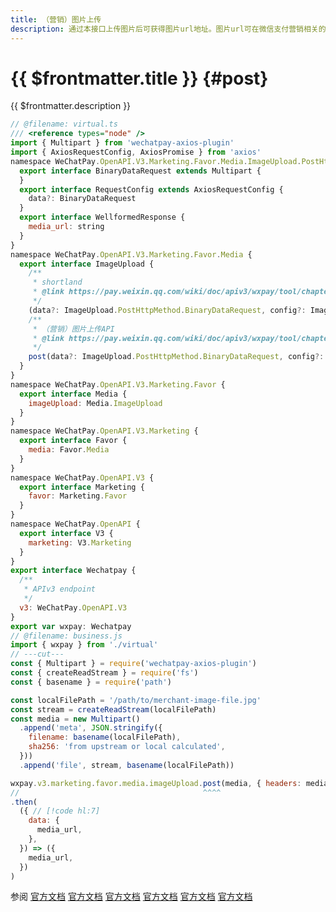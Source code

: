 ```yaml
---
title: （营销）图片上传
description: 通过本接口上传图片后可获得图片url地址。图片url可在微信支付营销相关的API使用，包括商家券、代金券、支付有礼等。
---
```


# {{ $frontmatter.title }} {#post}

{{ $frontmatter.description }}

```js twoslash
// @filename: virtual.ts
/// <reference types="node" />
import { Multipart } from 'wechatpay-axios-plugin'
import { AxiosRequestConfig, AxiosPromise } from 'axios'
namespace WeChatPay.OpenAPI.V3.Marketing.Favor.Media.ImageUpload.PostHttpMethod {
  export interface BinaryDataRequest extends Multipart {
  }
  export interface RequestConfig extends AxiosRequestConfig {
    data?: BinaryDataRequest
  }
  export interface WellformedResponse {
    media_url: string
  }
}
namespace WeChatPay.OpenAPI.V3.Marketing.Favor.Media {
  export interface ImageUpload {
    /**
     * shortland
     * @link https://pay.weixin.qq.com/wiki/doc/apiv3/wxpay/tool/chapter3_1.shtml
     */
    (data?: ImageUpload.PostHttpMethod.BinaryDataRequest, config?: ImageUpload.PostHttpMethod.RequestConfig): AxiosPromise<ImageUpload.PostHttpMethod.WellformedResponse>
    /**
     * （营销）图片上传API
     * @link https://pay.weixin.qq.com/wiki/doc/apiv3/wxpay/tool/chapter3_1.shtml
     */
    post(data?: ImageUpload.PostHttpMethod.BinaryDataRequest, config?: ImageUpload.PostHttpMethod.RequestConfig): AxiosPromise<ImageUpload.PostHttpMethod.WellformedResponse>
  }
}
namespace WeChatPay.OpenAPI.V3.Marketing.Favor {
  export interface Media {
    imageUpload: Media.ImageUpload
  }
}
namespace WeChatPay.OpenAPI.V3.Marketing {
  export interface Favor {
    media: Favor.Media
  }
}
namespace WeChatPay.OpenAPI.V3 {
  export interface Marketing {
    favor: Marketing.Favor
  }
}
namespace WeChatPay.OpenAPI {
  export interface V3 {
    marketing: V3.Marketing
  }
}
export interface Wechatpay {
  /**
   * APIv3 endpoint
   */
  v3: WeChatPay.OpenAPI.V3
}
export var wxpay: Wechatpay
// @filename: business.js
import { wxpay } from './virtual'
// ---cut---
const { Multipart } = require('wechatpay-axios-plugin')
const { createReadStream } = require('fs')
const { basename } = require('path')

const localFilePath = '/path/to/merchant-image-file.jpg'
const stream = createReadStream(localFilePath)
const media = new Multipart()
  .append('meta', JSON.stringify({
    filename: basename(localFilePath),
    sha256: 'from upstream or local calculated',
  }))
  .append('file', stream, basename(localFilePath))

wxpay.v3.marketing.favor.media.imageUpload.post(media, { headers: media.getHeaders() })
//                                         ^^^^
.then(
  ({ // [!code hl:7]
    data: {
      media_url,
    },
  }) => ({
    media_url,
  })
)
```

参阅 [官方文档](https://pay.weixin.qq.com/doc/v3/merchant/4012557233) [官方文档](https://pay.weixin.qq.com/doc/v3/merchant/4012557243) [官方文档](https://pay.weixin.qq.com/doc/v3/merchant/4012557248) [官方文档](https://pay.weixin.qq.com/doc/v3/partner/4012759802) [官方文档](https://pay.weixin.qq.com/doc/v3/partner/4012760240) [官方文档](https://pay.weixin.qq.com/doc/v3/partner/4012760270)
